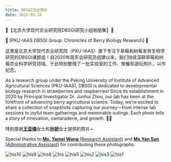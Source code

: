 ```yaml
---
title: DBSGI历史照片
date: 2025-05-20
---
```


🌱【北京大学现代农业研究院DBSGI研究小组相册集】🌱

🌟 [PKU-IAAS DBSGI Group: Chronicles of Berry Biology Research] 🌟

<!--more-->

这里是北京大学现代农业研究院（PKU-IAAS）旗下专注于草莓和树莓发育生物学研究的DBSGI课题组！自2020年周军会研究员组建以来，我们持续深耕草莓和树莓农业科学研究领域。于此特别整理了一批实验室的工作、聚餐和游玩照片，以作纪念。

As a research group under the ​Peking University of Institute of Advanced Agricultural Sciences (PKU-IAAS), DBSGI is ​dedicated to developmental biology research in strawberries and raspberries! Since its establishment in 2020 by Principal Investigator ​Dr. Junhui Zhou, our lab has been at the forefront of advancing berry agricultural science. Today, we’re excited to share a collection of snapshots capturing our journey—from intense lab sessions to joyful team gatherings and memorable outings. Each photo tells a story of innovation, camaraderie, and growth. 🌱✨

特别感谢[**王亚梅**](https://junhui-zhou.github.io/zhoulab.github.io/author/yamei-wang-%E7%8E%8B%E4%BA%9A%E6%A2%85/)女士和[**孙妍**](https://junhui-zhou.github.io/zhoulab.github.io/author/yan-sun-%E5%AD%99%E5%A6%8D/)女士提供的照片~

Special thanks to [​**Ms. Yamei Wang** (Research Assistant)](https://junhui-zhou.github.io/zhoulab.github.io/author/yamei-wang-%E7%8E%8B%E4%BA%9A%E6%A2%85/) and [**Ms. ​Yan Sun** (Administrative Assistant)](https://junhui-zhou.github.io/zhoulab.github.io/author/yan-sun-%E5%AD%99%E5%A6%8D/) for contributing these photographs.

![his10](./his10.jpg)
![his9](./his9.jpg)
![his8](./his8.jpg)
![his](./his.jpg)
![his5](./his5.jpg)
![his2](./his2.jpg)
![his3](./his3.jpg)
![his1](./his1.jpg)